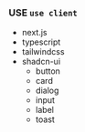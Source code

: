 ### USE `use client`

- next.js
- typescript
- tailwindcss
- shadcn-ui
    - button
    - card
    - dialog
    - input
    - label
    - toast